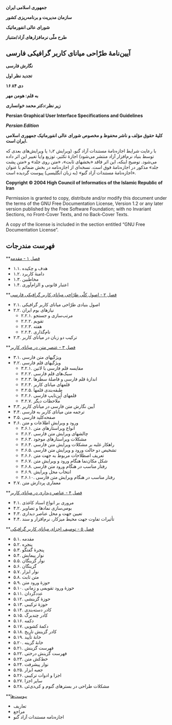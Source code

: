 **جمهوری اسلامی ایران**

**سازمان مدیریت و برنامه‌ریزی کشور**

**شورای عالی انفورماتیک**

**طرح ملّی نرمافزارهای آزاد/متنباز**

 آیین‌نامهٔ طرّاحی میانای کاربر گرافیکی فارسی
----------------------------------------------

**نگارش فارسی**

**تجدید نظر اول**

**۱۶ دی ۸۴**


**به قلم: هومن مهر**

**زیر نظر:دکتر محمد خوانساری**

**Persian Graphical User Interface Specifications and Guidelines**

***Persian Edition***

**کلیهٔ حقوق مؤلف و ناشر محفوظ و مخصوص شورای عالی انفورماتیک جمهوری
اسلامی ایران است.**

با رعایت شرایط اجازه‌نامهٔ مستندات آزاد گنو، (ویرایش ۱٫۲ یا ویرایش‌های بعدی که توسط بنیاد نرم‌افزار آزاد منتشر می‌شود) اجازهٔ تکثیر، توزیع و/یا تغییر این اثر داده می‌شود. توضیح اینکه، این اثر فاقد «بخشهای ثابت»، «متن روی جلد» و «متن پشت جلد» مذکور در اجازه‌نامهٔ فوق است. نسخه‌ای از اجازه‌نامه در بخش ضمائم با عنوان «اجازه‌نامهٔ مستندات آزاد گنو» (به زبان انگلیسی) پیوست گردیده است.

**Copyright © 2004 High Council of Informatics of the Islamic Republic
of Iran**

Permission is granted to copy, distribute and/or modify this document under the terms of the GNU Free Documentation License, Version 1.2 or any later version published by the Free Software Foundation; with no Invariant Sections, no Front-Cover Texts, and no Back-Cover Texts.

A copy of the license is included in the section entitled “GNU Free Documentation License”.


فهرست مندرجات
--------------

**[فصل ۱ - مقدمه]()

 - ۱.۱. هدف و چکیده
 - ۱.۲. دامنهٔ کاربرد
 - ۱.۳. مخاطبین
 - ۱.۴. اعتبار قانونی و الزام‌آوری

**[فصل ۲ - اصول کلّی طرّاحی میانای کاربر گرافیکی فارسی]()

 - ۲.۱. اصول بنیادی طرّاحی میانای کاربر گرافیکی
 - ۲.۲. نیازهای بوم ایران
   - ۲.۲.۱. مرتب‌سازی و جستجو
   - ۲.۲.۲. تقویم
   - ۲.۲.۳. هفته
   - ۲.۲.۴. نام‌گذاری
 - ۲.۳. ترکیب دو زبان در میانای کاربر
 
**[فصل ۳ - عنصر متن در میانای کاربر]()

 - ۳.۱. ویژگیهای متن فارسی
 - ۳.۲. ویژگیهای قلم فارسی
   - ۳.۲.۱. مقایسه قلم فارسی با لاتین
   - ۳.۲.۲. سبک‌های قلم فارسی
   - ۳.۲.۳. اندازهٔ قلم فارسی و فاصلهٔ سطرها
   - ۳.۲.۴. قلمهای میانای کاربر
   - ۳.۲.۵. طبقه‌بندی قلمها
   - ۳.۲.۶. قلمهای اُپِن‌تایپ فارسی
   - ۳.۲.۷. ملاحظات دیگر
 - ۳.۳. آیین نگارش متن فارسی در میانای کاربر
 - ۳.۴. ترجمه متن میانای کاربر به فارسی
 - ۳.۵. صفحه‌کلید فارسی
 - ۳.۶. ورود و ویرایش اطلاعات و متن
   - ۳.۶.۱. انواع ویراستارهای متن
   - ۳.۶.۲. چالشهای ویرایش متن فارسی
   - ۳.۶.۳. مشکلات ویراستارهای موجود
   - ۳.۶.۴. راهکار غلبه بر مشکلات ویرایش متن فارسی
   - ۳.۶.۵. تشخیص دو حالت ورود و ویرایش متن فارسی
   - ۳.۶.۶. تعریف اصطلاحات مربوط به جهت متن
   - ۳.۶.۷. شکل مکان‌نما هنگام ورود و ویرایش متن
   - ۳.۶.۸. رفتار مناسب در هنگام ورود متن فارسی
   - ۳.۶.۹. انتخاب محل ویرایش
   - ۳.۶.۱۰. رفتار مناسب در هنگام ویرایش متن فارسی
 - ۳.۷. معماری پردازش متن

**[فصل ۴ - عناصر دیداری در میانای کاربر]()

 - ۴.۱. مروری بر انواع اسناد کاغذی
 - ۴.۲. بومی‌سازی نمادها و تصاویر
 - ۴.۳. تعیین جهت و محل عناصر دیداری
 - ۴.۴. تأثیرات تفاوت جهت محیط میزکار، نرم‌افزار و سند

**[فصل ۵ - توصیف اجزای میانای کاربر گرافیکی]()

 - ۵.۱. مقدمه
 - ۵.۲. پنجره
 - ۵.۳. پنجرهٔ گفتگو
 - ۵.۴. نوار پیمایش
 - ۵.۵. نوار گزینگان
 - ۵.۶. گزینگان
 - ۵.۷. نوار ابزار
 - ۵.۸. متن ثابت
 - ۵.۹. حوزهٔ ورود متن
 - ۵.۱۰. حوزهٔ ورود تقویمی و زمانی
 - ۵.۱۱. عددگردان
 - ۵.۱۲. حوزهٔ گزینشی
 - ۵.۱۳. حوزهٔ ترکیبی
 - ۵.۱۴. کادر دسته‌بندی
 - ۵.۱۵. کادر چندبرگ
 - ۵.۱۶. دکمه
 - ۵.۱۷. دکمهٔ کشویی
 - ۵.۱۸. کادر گزینش تاریخ
 - ۵.۱۹. خانهٔ تأیید
 - ۵.۲۰. خانهٔ گزینه
 - ۵.۲۱. فهرست گزینش
 - ۵.۲۲. فهرست گزینش درختی
 - ۵.۲۳. خط‌کش متن
 - ۵.۲۴. نوار پیشرفت
 - ۵.۲۵. جعبه ابزار
 - ۵.۲۶. اجزا و ادوات ترکیبی
 - ۵.۲۷. سایر اجزا
 - ۵.۲۸. مشکلات طراحی در بسترهای گنوم و کی‌دی‌ئی

**[پیوست‌ها]()
 - تعاریف
 - مراجع
 - اجازه‌نامه مستندات آزاد گنو
